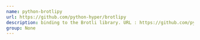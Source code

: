 ```yaml
---
name: python-brotlipy
url: https://github.com/python-hyper/brotlipy
description: binding to the Brotli library. URL : https://github.com/python-hyper/brotlipy Groups : None
group: None
---
```

